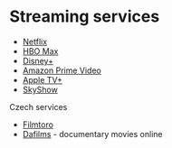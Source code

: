 # Streaming services

- [Netflix](https://www.netflix.com)
- [HBO Max](https://www.hbomax.com)
- [Disney+](https://www.disneyplus.com)
- [Amazon Prime Video](https://www.primevideo.com/)
- [Apple TV+](https://www.apple.com/cz/apple-tv-plus/)
- [SkyShow](https://www.skyshowtime.com)

Czech services
- [Filmtoro](https://filmtoro.cz/)
- [Dafilms](https://dafilms.cz/film) - documentary movies online

